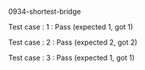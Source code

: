 
0934-shortest-bridge


Test case : 1 : Pass
 (expected 1, got 1)

Test case : 2 : Pass
 (expected 2, got 2)

Test case : 3 : Pass
 (expected 1, got 1)
